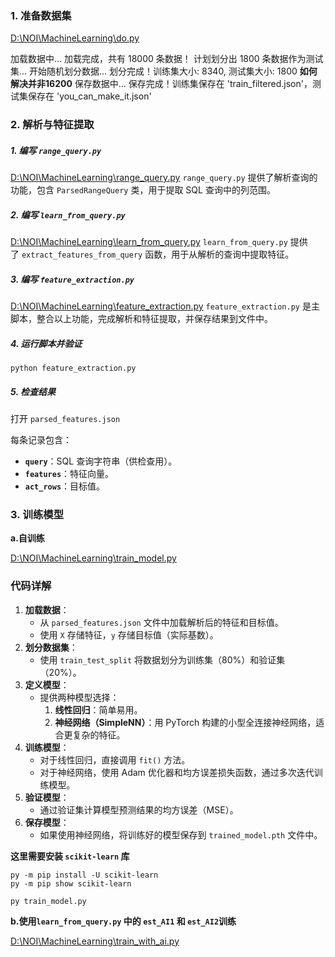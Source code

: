 ### 1. 准备数据集

[D:\NOI\MachineLearning\do.py](file:///d%3A/NOI/MachineLearning/do.py)

加载数据中... 
加载完成，共有 18000 条数据！
计划划分出 1800 条数据作为测试集... 
开始随机划分数据... 划分完成！训练集大小: 8340, 测试集大小: 1800  **如何解决并非16200**
保存数据中... 
保存完成！训练集保存在 'train_filtered.json'，测试集保存在 'you_can_make_it.json'


### 2. **解析与特征提取**

##### 1. 编写 `range_query.py`

[D:\NOI\MachineLearning\range_query.py](file:///d%3A/NOI/MachineLearning/range_query.py)
`range_query.py` 提供了解析查询的功能，包含 `ParsedRangeQuery` 类，用于提取 SQL 查询中的列范围。

##### 2. 编写 `learn_from_query.py`

[D:\NOI\MachineLearning\learn_from_query.py](file:///d%3A/NOI/MachineLearning/learn_from_query.py)
`learn_from_query.py` 提供了 `extract_features_from_query` 函数，用于从解析的查询中提取特征。

##### 3. 编写 `feature_extraction.py`

[D:\NOI\MachineLearning\feature_extraction.py](file:///d%3A/NOI/MachineLearning/feature_extraction.py)
`feature_extraction.py` 是主脚本，整合以上功能，完成解析和特征提取，并保存结果到文件中。

##### 4. 运行脚本并验证

``` Shell
python feature_extraction.py
```

##### 5. 检查结果

打开 `parsed_features.json`

每条记录包含：

- **`query`**：SQL 查询字符串（供检查用）。
- **`features`**：特征向量。
- **`act_rows`**：目标值。


### 3. **训练模型**

**a.自训练**

[D:\NOI\MachineLearning\train_model.py](file:///d%3A/NOI/MachineLearning/train_model.py)

### 代码详解

1. **加载数据**：
    - 从 `parsed_features.json` 文件中加载解析后的特征和目标值。
    - 使用 `X` 存储特征，`y` 存储目标值（实际基数）。
2. **划分数据集**：
    - 使用 `train_test_split` 将数据划分为训练集（80%）和验证集（20%）。
3. **定义模型**：
    - 提供两种模型选择：
        1. **线性回归**：简单易用。
        2. **神经网络（SimpleNN）**：用 PyTorch 构建的小型全连接神经网络，适合更复杂的特征。
4. **训练模型**：
    - 对于线性回归，直接调用 `fit()` 方法。
    - 对于神经网络，使用 Adam 优化器和均方误差损失函数，通过多次迭代训练模型。
5. **验证模型**：
    - 通过验证集计算模型预测结果的均方误差（MSE）。
6. **保存模型**：
    - 如果使用神经网络，将训练好的模型保存到 `trained_model.pth` 文件中。

**这里需要安装 `scikit-learn` 库**

``` Shell
py -m pip install -U scikit-learn
py -m pip show scikit-learn

py train_model.py
```

**b.使用`learn_from_query.py` 中的 `est_AI1` 和 `est_AI2`训练**

[D:\NOI\MachineLearning\train_with_ai.py](file:///d%3A/NOI/MachineLearning/train_with_ai.py)